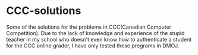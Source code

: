 # CCC-solutions
Some of the solutions for the problems in CCC(Canadian Computer Competition).
Due to the lack of knowledge and experience of the stupid teacher in my school who doesn't even know how to authenticate a student for the CCC online grader, I have only tested these programs in DMOJ.
